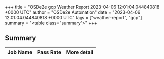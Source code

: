 +++
title = "OSDe2e gcp Weather Report 2023-04-06 12:01:04.044840818 +0000 UTC"
author = "OSDe2e Automation"
date = "2023-04-06 12:01:04.044840818 +0000 UTC"
tags = ["weather-report", "gcp"]
summary = "<table class=\"summary\"></table>"
+++
## Summary

| Job Name | Pass Rate | More detail |
|----------|-----------|-------------|




